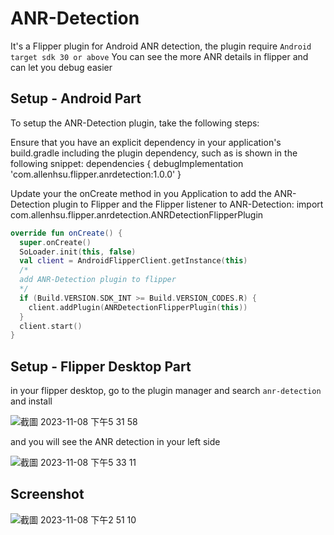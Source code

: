 # ANR-Detection
It's a Flipper plugin for Android ANR detection, the plugin require `Android target sdk 30 or above`
You can see the more ANR details in flipper and can let you debug easier

## Setup - Android Part

To setup the ANR-Detection plugin, take the following steps:

Ensure that you have an explicit dependency in your application's build.gradle including the plugin dependency, such as is shown in the following snippet:
dependencies {
  debugImplementation 'com.allenhsu.flipper.anrdetection:1.0.0'
}


Update your the onCreate method in you Application to add the ANR-Detection plugin to Flipper and the Flipper listener to ANR-Detection:
import com.allenhsu.flipper.anrdetection.ANRDetectionFlipperPlugin

```kotlin
override fun onCreate() {
  super.onCreate()
  SoLoader.init(this, false)
  val client = AndroidFlipperClient.getInstance(this)
  /*
  add ANR-Detection plugin to flipper
  */
  if (Build.VERSION.SDK_INT >= Build.VERSION_CODES.R) {
    client.addPlugin(ANRDetectionFlipperPlugin(this))
  }
  client.start()
}
```

## Setup - Flipper Desktop Part
in your flipper desktop, go to the plugin manager and search `anr-detection` and install

![截圖 2023-11-08 下午5 31 58](https://github.com/allen-hsu/ANR-Detection/assets/2819672/81f09f66-f08c-4175-b403-4f0b89fbb0ed)

and you will see the ANR detection in your left side

![截圖 2023-11-08 下午5 33 11](https://github.com/allen-hsu/ANR-Detection/assets/2819672/8d1891d2-cd25-41af-8c14-a42ddb436338)

## Screenshot

![截圖 2023-11-08 下午2 51 10](https://github.com/allen-hsu/ANR-Detection/assets/2819672/c9bf08df-d4cd-4099-9dc1-1afceea0c933)
